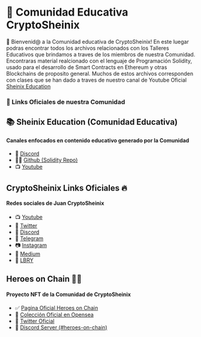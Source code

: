 # 🙌 Comunidad Educativa CryptoSheinix

👋 Bienvenid@ a la Comunidad educativa de CryptoSheinix! En este luegar podras encontrar todos los archivos relacionados con los Talleres Educativos que brindamos a traves de los miembros de nuestra Comunidad. 
Encontraras material realcionado con el lenguaje de Programación Solidity, usado para el desarrollo de Smart Contracts en Ethereum y otras Blockchains de proposito general. Muchos de estos archivos corresponden con clases que se han dado a traves de nuestro canal de Youtube Oficial [Sheinix Education](https://www.youtube.com/channel/UCSJmhyHvzgymarsPSdv24xA)  


### 🔗 Links Oficiales de nuestra Comunidad

## 📚 Sheinix Education (Comunidad Educativa)
#### Canales enfocados en contenido educativo generado por la Comunidad

- 💬 [Discord](https://discord.gg/y9QuKn2bRs)
- 👩‍💻 [Github (Solidity Repo)](https://github.com/cryptosheinix/community-solidity)
- 📺 [Youtube](https://www.youtube.com/channel/UCSJmhyHvzgymarsPSdv24xA)  


## CryptoSheinix Links Oficiales 🔥
#### Redes sociales de Juan CryptoSheinix

- 📺 [Youtube](https://www.youtube.com/c/CryptoSheinix)
- 🐥 [Twitter](https://twitter.com/sheinix)
- 💬 [Discord](https://discord.gg/y9QuKn2bRs)
- 💬 [Telegram](https://t.me/cryptosheinixchat)
- 📷 [Instagram](https://www.instagram.com/crypto.sheinix/)
- 📖 [Medium](https://medium.com/@sheinix)
- 📙 [LBRY](https://open.lbry.com/@CryptoSheinix:d)  


## Heroes on Chain 🦸‍♀️
#### Proyecto NFT de la Comunidad de CryptoSheinix

- ✅ [Pagina Oficial Heroes on Chain](https://heroesonchain.com/)
- 🧸 [Colección Oficial en Opensea](https://opensea.io/collection/heroes-on-chain)
- 🐥 [Twitter Oficial](https://twitter.com/heroesonchain)
- 💬 [Discord Server (#heroes-on-chain)](https://discord.gg/y9QuKn2bRs)